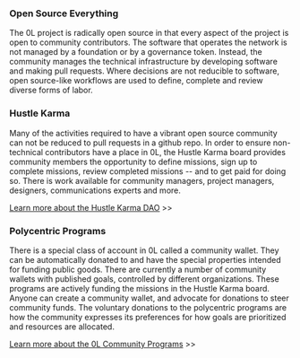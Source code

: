
### Open Source Everything




The 0L project is radically open source in that every aspect of the project is open to community contributors. The software that operates the network is not managed by a foundation or by a governance token. Instead, the community manages the technical infrastructure by developing software and making pull requests. Where decisions are not reducible to software, open source\-like workflows are used to define, complete and review diverse forms of labor.




### Hustle Karma




Many of the activities required to have a vibrant open source community can not be reduced to pull requests in a github repo. In order to ensure non\-technical contributors have a place in 0L, the Hustle Karma board provides community members the opportunity to define missions, sign up to complete missions, review completed missions \-\- and to get paid for doing so. There is work available for community managers, project managers, designers, communications experts and more.




[Learn more about the Hustle Karma DAO](http://openlibra.blog/community/hustle-karma-dao/) \>\>




### Polycentric Programs




There is a special class of account in 0L called a community wallet. They can be automatically donated to and have the special properties intended for funding public goods. There are currently a number of community wallets with published goals, controlled by different organizations. These programs are actively funding the missions in the Hustle Karma board. Anyone can create a community wallet, and advocate for donations to steer community funds. The voluntary donations to the polycentric programs are how the community expresses its preferences for how goals are prioritized and resources are allocated.




[Learn more about the 0L Community Programs](http://openlibra.blog/community/community-programs/) \>\>


